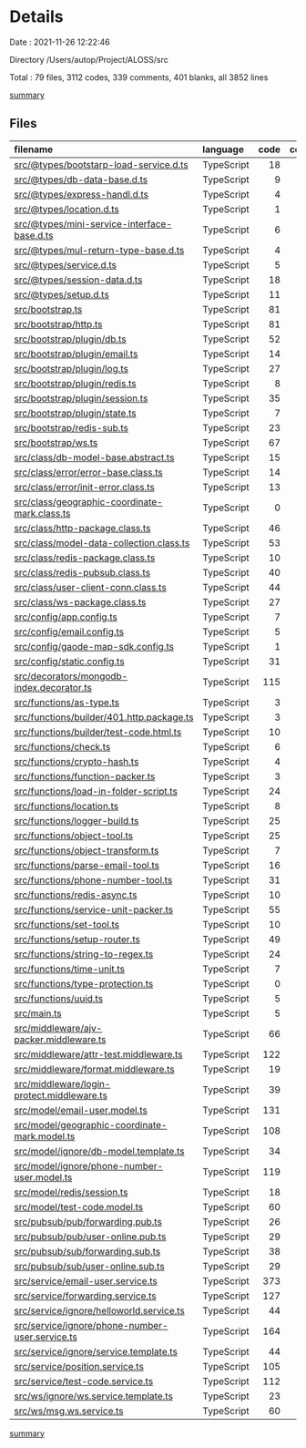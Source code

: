 # Details

Date : 2021-11-26 12:22:46

Directory /Users/autop/Project/ALOSS/src

Total : 79 files,  3112 codes, 339 comments, 401 blanks, all 3852 lines

[summary](results.md)

## Files
| filename | language | code | comment | blank | total |
| :--- | :--- | ---: | ---: | ---: | ---: |
| [src/@types/bootstarp-load-service.d.ts](/src/@types/bootstarp-load-service.d.ts) | TypeScript | 18 | 0 | 0 | 18 |
| [src/@types/db-data-base.d.ts](/src/@types/db-data-base.d.ts) | TypeScript | 9 | 0 | 2 | 11 |
| [src/@types/express-handl.d.ts](/src/@types/express-handl.d.ts) | TypeScript | 4 | 0 | 2 | 6 |
| [src/@types/location.d.ts](/src/@types/location.d.ts) | TypeScript | 1 | 0 | 0 | 1 |
| [src/@types/mini-service-interface-base.d.ts](/src/@types/mini-service-interface-base.d.ts) | TypeScript | 6 | 3 | 3 | 12 |
| [src/@types/mul-return-type-base.d.ts](/src/@types/mul-return-type-base.d.ts) | TypeScript | 4 | 0 | 0 | 4 |
| [src/@types/service.d.ts](/src/@types/service.d.ts) | TypeScript | 5 | 0 | 1 | 6 |
| [src/@types/session-data.d.ts](/src/@types/session-data.d.ts) | TypeScript | 18 | 2 | 6 | 26 |
| [src/@types/setup.d.ts](/src/@types/setup.d.ts) | TypeScript | 11 | 2 | 3 | 16 |
| [src/bootstrap.ts](/src/bootstrap.ts) | TypeScript | 81 | 19 | 8 | 108 |
| [src/bootstrap/http.ts](/src/bootstrap/http.ts) | TypeScript | 81 | 10 | 5 | 96 |
| [src/bootstrap/plugin/db.ts](/src/bootstrap/plugin/db.ts) | TypeScript | 52 | 6 | 7 | 65 |
| [src/bootstrap/plugin/email.ts](/src/bootstrap/plugin/email.ts) | TypeScript | 14 | 0 | 2 | 16 |
| [src/bootstrap/plugin/log.ts](/src/bootstrap/plugin/log.ts) | TypeScript | 27 | 0 | 4 | 31 |
| [src/bootstrap/plugin/redis.ts](/src/bootstrap/plugin/redis.ts) | TypeScript | 8 | 0 | 0 | 8 |
| [src/bootstrap/plugin/session.ts](/src/bootstrap/plugin/session.ts) | TypeScript | 35 | 1 | 2 | 38 |
| [src/bootstrap/plugin/state.ts](/src/bootstrap/plugin/state.ts) | TypeScript | 7 | 1 | 2 | 10 |
| [src/bootstrap/redis-sub.ts](/src/bootstrap/redis-sub.ts) | TypeScript | 23 | 2 | 1 | 26 |
| [src/bootstrap/ws.ts](/src/bootstrap/ws.ts) | TypeScript | 67 | 0 | 14 | 81 |
| [src/class/db-model-base.abstract.ts](/src/class/db-model-base.abstract.ts) | TypeScript | 15 | 0 | 3 | 18 |
| [src/class/error/error-base.class.ts](/src/class/error/error-base.class.ts) | TypeScript | 14 | 0 | 3 | 17 |
| [src/class/error/init-error.class.ts](/src/class/error/init-error.class.ts) | TypeScript | 13 | 1 | 3 | 17 |
| [src/class/geographic-coordinate-mark.class.ts](/src/class/geographic-coordinate-mark.class.ts) | TypeScript | 0 | 0 | 1 | 1 |
| [src/class/http-package.class.ts](/src/class/http-package.class.ts) | TypeScript | 46 | 18 | 2 | 66 |
| [src/class/model-data-collection.class.ts](/src/class/model-data-collection.class.ts) | TypeScript | 53 | 1 | 9 | 63 |
| [src/class/redis-package.class.ts](/src/class/redis-package.class.ts) | TypeScript | 10 | 0 | 6 | 16 |
| [src/class/redis-pubsub.class.ts](/src/class/redis-pubsub.class.ts) | TypeScript | 40 | 3 | 7 | 50 |
| [src/class/user-client-conn.class.ts](/src/class/user-client-conn.class.ts) | TypeScript | 44 | 5 | 13 | 62 |
| [src/class/ws-package.class.ts](/src/class/ws-package.class.ts) | TypeScript | 27 | 4 | 4 | 35 |
| [src/config/app.config.ts](/src/config/app.config.ts) | TypeScript | 7 | 1 | 1 | 9 |
| [src/config/email.config.ts](/src/config/email.config.ts) | TypeScript | 5 | 0 | 1 | 6 |
| [src/config/gaode-map-sdk.config.ts](/src/config/gaode-map-sdk.config.ts) | TypeScript | 1 | 0 | 0 | 1 |
| [src/config/static.config.ts](/src/config/static.config.ts) | TypeScript | 31 | 1 | 10 | 42 |
| [src/decorators/mongodb-index.decorator.ts](/src/decorators/mongodb-index.decorator.ts) | TypeScript | 115 | 21 | 16 | 152 |
| [src/functions/as-type.ts](/src/functions/as-type.ts) | TypeScript | 3 | 0 | 0 | 3 |
| [src/functions/builder/401.http.package.ts](/src/functions/builder/401.http.package.ts) | TypeScript | 3 | 0 | 0 | 3 |
| [src/functions/builder/test-code.html.ts](/src/functions/builder/test-code.html.ts) | TypeScript | 10 | 0 | 1 | 11 |
| [src/functions/check.ts](/src/functions/check.ts) | TypeScript | 6 | 6 | 0 | 12 |
| [src/functions/crypto-hash.ts](/src/functions/crypto-hash.ts) | TypeScript | 4 | 0 | 3 | 7 |
| [src/functions/function-packer.ts](/src/functions/function-packer.ts) | TypeScript | 3 | 0 | 0 | 3 |
| [src/functions/load-in-folder-script.ts](/src/functions/load-in-folder-script.ts) | TypeScript | 24 | 2 | 2 | 28 |
| [src/functions/location.ts](/src/functions/location.ts) | TypeScript | 8 | 0 | 3 | 11 |
| [src/functions/logger-build.ts](/src/functions/logger-build.ts) | TypeScript | 25 | 0 | 4 | 29 |
| [src/functions/object-tool.ts](/src/functions/object-tool.ts) | TypeScript | 25 | 4 | 3 | 32 |
| [src/functions/object-transform.ts](/src/functions/object-transform.ts) | TypeScript | 7 | 1 | 0 | 8 |
| [src/functions/parse-email-tool.ts](/src/functions/parse-email-tool.ts) | TypeScript | 16 | 0 | 2 | 18 |
| [src/functions/phone-number-tool.ts](/src/functions/phone-number-tool.ts) | TypeScript | 31 | 1 | 5 | 37 |
| [src/functions/redis-async.ts](/src/functions/redis-async.ts) | TypeScript | 10 | 0 | 2 | 12 |
| [src/functions/service-unit-packer.ts](/src/functions/service-unit-packer.ts) | TypeScript | 55 | 20 | 3 | 78 |
| [src/functions/set-tool.ts](/src/functions/set-tool.ts) | TypeScript | 10 | 0 | 0 | 10 |
| [src/functions/setup-router.ts](/src/functions/setup-router.ts) | TypeScript | 49 | 5 | 4 | 58 |
| [src/functions/string-to-regex.ts](/src/functions/string-to-regex.ts) | TypeScript | 24 | 0 | 0 | 24 |
| [src/functions/time-unit.ts](/src/functions/time-unit.ts) | TypeScript | 7 | 8 | 0 | 15 |
| [src/functions/type-protection.ts](/src/functions/type-protection.ts) | TypeScript | 0 | 0 | 1 | 1 |
| [src/functions/uuid.ts](/src/functions/uuid.ts) | TypeScript | 5 | 0 | 2 | 7 |
| [src/main.ts](/src/main.ts) | TypeScript | 5 | 2 | 2 | 9 |
| [src/middleware/ajv-packer.middleware.ts](/src/middleware/ajv-packer.middleware.ts) | TypeScript | 66 | 0 | 3 | 69 |
| [src/middleware/attr-test.middleware.ts](/src/middleware/attr-test.middleware.ts) | TypeScript | 122 | 33 | 11 | 166 |
| [src/middleware/format.middleware.ts](/src/middleware/format.middleware.ts) | TypeScript | 19 | 6 | 5 | 30 |
| [src/middleware/login-protect.middleware.ts](/src/middleware/login-protect.middleware.ts) | TypeScript | 39 | 4 | 4 | 47 |
| [src/model/email-user.model.ts](/src/model/email-user.model.ts) | TypeScript | 131 | 19 | 15 | 165 |
| [src/model/geographic-coordinate-mark.model.ts](/src/model/geographic-coordinate-mark.model.ts) | TypeScript | 108 | 33 | 29 | 170 |
| [src/model/ignore/db-model.template.ts](/src/model/ignore/db-model.template.ts) | TypeScript | 34 | 2 | 8 | 44 |
| [src/model/ignore/phone-number-user.model.ts](/src/model/ignore/phone-number-user.model.ts) | TypeScript | 119 | 10 | 14 | 143 |
| [src/model/redis/session.ts](/src/model/redis/session.ts) | TypeScript | 18 | 5 | 3 | 26 |
| [src/model/test-code.model.ts](/src/model/test-code.model.ts) | TypeScript | 60 | 2 | 7 | 69 |
| [src/pubsub/pub/forwarding.pub.ts](/src/pubsub/pub/forwarding.pub.ts) | TypeScript | 26 | 2 | 10 | 38 |
| [src/pubsub/pub/user-online.pub.ts](/src/pubsub/pub/user-online.pub.ts) | TypeScript | 29 | 2 | 6 | 37 |
| [src/pubsub/sub/forwarding.sub.ts](/src/pubsub/sub/forwarding.sub.ts) | TypeScript | 38 | 8 | 6 | 52 |
| [src/pubsub/sub/user-online.sub.ts](/src/pubsub/sub/user-online.sub.ts) | TypeScript | 29 | 2 | 1 | 32 |
| [src/service/email-user.service.ts](/src/service/email-user.service.ts) | TypeScript | 373 | 12 | 22 | 407 |
| [src/service/forwarding.service.ts](/src/service/forwarding.service.ts) | TypeScript | 127 | 29 | 11 | 167 |
| [src/service/ignore/helloworld.service.ts](/src/service/ignore/helloworld.service.ts) | TypeScript | 44 | 2 | 6 | 52 |
| [src/service/ignore/phone-number-user.service.ts](/src/service/ignore/phone-number-user.service.ts) | TypeScript | 164 | 0 | 14 | 178 |
| [src/service/ignore/service.template.ts](/src/service/ignore/service.template.ts) | TypeScript | 44 | 4 | 5 | 53 |
| [src/service/position.service.ts](/src/service/position.service.ts) | TypeScript | 105 | 0 | 14 | 119 |
| [src/service/test-code.service.ts](/src/service/test-code.service.ts) | TypeScript | 112 | 3 | 16 | 131 |
| [src/ws/ignore/ws.service.template.ts](/src/ws/ignore/ws.service.template.ts) | TypeScript | 23 | 1 | 4 | 28 |
| [src/ws/msg.ws.service.ts](/src/ws/msg.ws.service.ts) | TypeScript | 60 | 10 | 9 | 79 |

[summary](results.md)